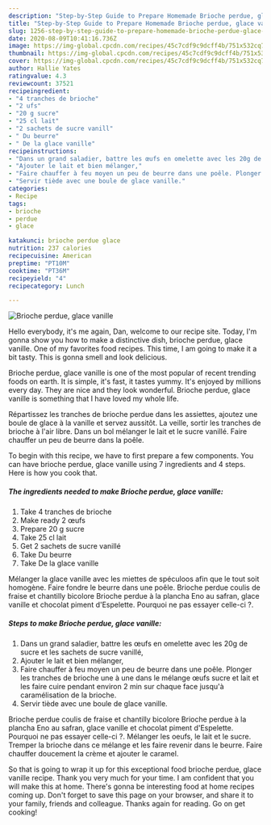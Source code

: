 ```yaml
---
description: "Step-by-Step Guide to Prepare Homemade Brioche perdue, glace vanille"
title: "Step-by-Step Guide to Prepare Homemade Brioche perdue, glace vanille"
slug: 1256-step-by-step-guide-to-prepare-homemade-brioche-perdue-glace-vanille
date: 2020-08-09T10:41:16.736Z
image: https://img-global.cpcdn.com/recipes/45c7cdf9c9dcff4b/751x532cq70/brioche-perdue-glace-vanille-photo-principale-de-la-recette.jpg
thumbnail: https://img-global.cpcdn.com/recipes/45c7cdf9c9dcff4b/751x532cq70/brioche-perdue-glace-vanille-photo-principale-de-la-recette.jpg
cover: https://img-global.cpcdn.com/recipes/45c7cdf9c9dcff4b/751x532cq70/brioche-perdue-glace-vanille-photo-principale-de-la-recette.jpg
author: Hallie Yates
ratingvalue: 4.3
reviewcount: 37521
recipeingredient:
- "4 tranches de brioche"
- "2 ufs"
- "20 g sucre"
- "25 cl lait"
- "2 sachets de sucre vanill"
- " Du beurre"
- " De la glace vanille"
recipeinstructions:
- "Dans un grand saladier, battre les œufs en omelette avec les 20g de sucre et les sachets de sucre vanillé,"
- "Ajouter le lait et bien mélanger,"
- "Faire chauffer à feu moyen un peu de beurre dans une poêle. Plonger les tranches de brioche une à une dans le mélange œufs sucre et lait et les faire cuire pendant environ 2 min sur chaque face jusqu&#39;à caramélisation de la brioche."
- "Servir tiède avec une boule de glace vanille."
categories:
- Recipe
tags:
- brioche
- perdue
- glace

katakunci: brioche perdue glace 
nutrition: 237 calories
recipecuisine: American
preptime: "PT10M"
cooktime: "PT36M"
recipeyield: "4"
recipecategory: Lunch

---
```



![Brioche perdue, glace vanille](https://img-global.cpcdn.com/recipes/45c7cdf9c9dcff4b/751x532cq70/brioche-perdue-glace-vanille-photo-principale-de-la-recette.jpg)

Hello everybody, it's me again, Dan, welcome to our recipe site. Today, I'm gonna show you how to make a distinctive dish, brioche perdue, glace vanille. One of my favorites food recipes. This time, I am going to make it a bit tasty. This is gonna smell and look delicious.

Brioche perdue, glace vanille is one of the most popular of recent trending foods on earth. It is simple, it's fast, it tastes yummy. It's enjoyed by millions every day. They are nice and they look wonderful. Brioche perdue, glace vanille is something that I have loved my whole life.

Répartissez les tranches de brioche perdue dans les assiettes, ajoutez une boule de glace à la vanille et servez aussitôt. La veille, sortir les tranches de brioche à l&#39;air libre. Dans un bol mélanger le lait et le sucre vanillé. Faire chauffer un peu de beurre dans la poêle.


To begin with this recipe, we have to first prepare a few components. You can have brioche perdue, glace vanille using 7 ingredients and 4 steps. Here is how you cook that.

<!--inarticleads1-->

##### The ingredients needed to make Brioche perdue, glace vanille:

1. Take 4 tranches de brioche
1. Make ready 2 œufs
1. Prepare 20 g sucre
1. Take 25 cl lait
1. Get 2 sachets de sucre vanillé
1. Take  Du beurre
1. Take  De la glace vanille


Mélanger la glace vanille avec les miettes de spéculoos afin que le tout soit homogène. Faire fondre le beurre dans une poêle. Brioche perdue coulis de fraise et chantilly bicolore Brioche perdue à la plancha Eno au safran, glace vanille et chocolat piment d&#39;Espelette. Pourquoi ne pas essayer celle-ci ?. 

<!--inarticleads2-->

##### Steps to make Brioche perdue, glace vanille:

1. Dans un grand saladier, battre les œufs en omelette avec les 20g de sucre et les sachets de sucre vanillé,
1. Ajouter le lait et bien mélanger,
1. Faire chauffer à feu moyen un peu de beurre dans une poêle. Plonger les tranches de brioche une à une dans le mélange œufs sucre et lait et les faire cuire pendant environ 2 min sur chaque face jusqu&#39;à caramélisation de la brioche.
1. Servir tiède avec une boule de glace vanille.


Brioche perdue coulis de fraise et chantilly bicolore Brioche perdue à la plancha Eno au safran, glace vanille et chocolat piment d&#39;Espelette. Pourquoi ne pas essayer celle-ci ?. Mélanger les oeufs, le lait et le sucre. Tremper la brioche dans ce mélange et les faire revenir dans le beurre. Faire chauffer doucement la crème et ajouter le caramel. 

So that is going to wrap it up for this exceptional food brioche perdue, glace vanille recipe. Thank you very much for your time. I am confident that you will make this at home. There's gonna be interesting food at home recipes coming up. Don't forget to save this page on your browser, and share it to your family, friends and colleague. Thanks again for reading. Go on get cooking!
